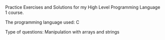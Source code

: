 Practice Exercises and Solutions for my High Level Programming Language 1 course. 

The programming language used: C

Type of questions: Manipulation with arrays and strings
